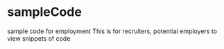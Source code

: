 # sampleCode
sample code for employment
This is for recruiters, potential employers to view snippets of code
